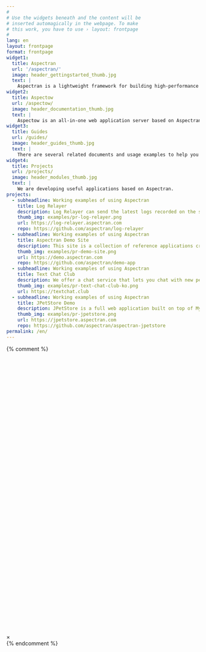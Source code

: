 ```yaml
---
#
# Use the widgets beneath and the content will be
# inserted automagically in the webpage. To make
# this work, you have to use › layout: frontpage
#
lang: en
layout: frontpage
format: frontpage
widget1:
  title: Aspectran
  url: '/aspectran/'
  image: header_gettingstarted_thumb.jpg
  text: |
    Aspectran is a lightweight framework for building high-performance Java applications.
widget2:
  title: Aspectow
  url: /aspectow/
  image: header_documentation_thumb.jpg
  text: |
    Aspectow is an all-in-one web application server based on Aspectran.
widget3:
  title: Guides
  url: /guides/
  image: header_guides_thumb.jpg
  text: |
    There are several related documents and usage examples to help you learn and get started with Aspectran.
widget4:
  title: Projects
  url: /projects/
  image: header_modules_thumb.jpg
  text: |
    We are developing useful applications based on Aspectran.
projects:
  - subheadline: Working examples of using Aspectran
    title: Log Relayer
    description: Log Relayer can send the latest logs recorded on the server to the web browser through the web socket endpoint and provides an integrated view to observe the logs of several servers in real time.
    thumb_img: examples/pr-log-relayer.png
    url: https://log-relayer.aspectran.com
    repo: https://github.com/aspectran/log-relayer
  - subheadline: Working examples of using Aspectran
    title: Aspectran Demo Site
    description: This site is a collection of reference applications created to show how to develop Aspectran applications following the recommended best practices.
    thumb_img: examples/pr-demo-site.png
    url: https://demo.aspectran.com
    repo: https://github.com/aspectran/demo-app
  - subheadline: Working examples of using Aspectran
    title: Text Chat Club
    description: We offer a chat service that lets you chat with new people online. No separate sign-up process is required to use our chat service. Just enter your nickname and go. You cannot send or receive photos or videos, you can only chat with text.
    thumb_img: examples/pr-text-chat-club-ko.png
    url: https://textchat.club
  - subheadline: Working examples of using Aspectran
    title: JPetStore Demo
    description: JPetStore is a full web application built on top of MyBatis 3, Aspectran 6.
    thumb_img: examples/pr-jpetstore.png
    url: https://jpetstore.aspectran.com
    repo: https://github.com/aspectran/aspectran-jpetstore
permalink: /en/
---
```

{% comment %}
<div id="videoModal" class="reveal-modal large" data-reveal="">
  <div class="flex-video widescreen vimeo" style="display: block;">
    <iframe width="1280" height="720" src="" frameborder="0" allowfullscreen></iframe>
  </div>
  <a class="close-reveal-modal">&#215;</a>
</div>
{% endcomment %}
